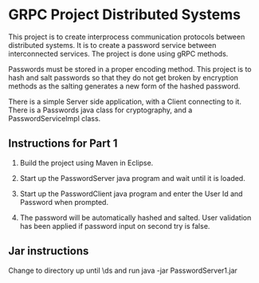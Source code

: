 # GRPC Project Distributed Systems

This project is to create interprocess communication protocols between distributed systems. It is to create a password service between interconnected services. The project is done using gRPC methods.

Passwords must be stored in a proper encoding method. This project is to hash and salt passwords so that they do not get broken by encryption methods as the salting generates a new form of the hashed password.

There is a simple Server side application, with a Client connecting to it. There is a Passwords java class for cryptography, and a PasswordServiceImpl class.

## Instructions for Part 1

1. Build the project using Maven in Eclipse.

2. Start up the PasswordServer java program and wait until it is loaded.

3. Start up the PasswordClient java program and enter the User Id and Password when prompted.

4. The password will be automatically hashed and salted. User validation has been applied if password input on second try is false.

## Jar instructions

Change to directory up until \ds and run java -jar PasswordServer1.jar 

